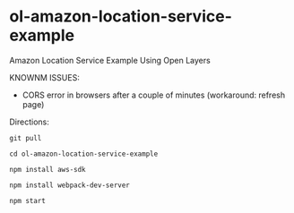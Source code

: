 # ol-amazon-location-service-example
Amazon Location Service Example Using Open Layers

KNOWNM ISSUES:
- CORS error in browsers after a couple of minutes (workaround: refresh page)

Directions:

```
git pull

cd ol-amazon-location-service-example

npm install aws-sdk

npm install webpack-dev-server

npm start
```
